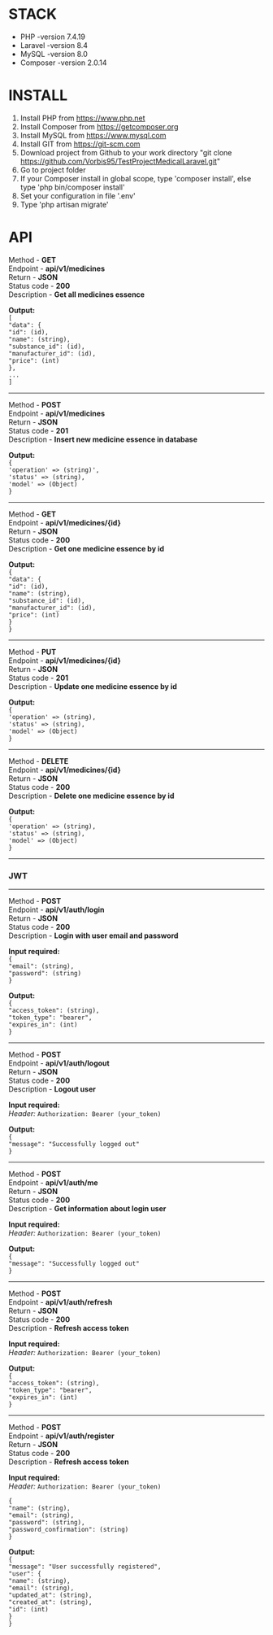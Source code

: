 STACK
============================================
* PHP -version 7.4.19
* Laravel -version 8.4
* MySQL -version 8.0
* Composer -version 2.0.14

INSTALL
============================================
1. Install PHP from https://www.php.net
2. Install Composer from https://getcomposer.org
3. Install MySQL from https://www.mysql.com
4. Install GIT from https://git-scm.com
5. Download project from Github to your work directory "git clone https://github.com/Vorbis95/TestProjectMedicalLaravel.git"
6. Go to project folder
7. If your Сomposer install in global scope, type 'composer install', else type 'php bin/composer install'
8. Set your configuration in file '.env'
9. Type 'php artisan migrate'

API
============================================

Method - **GET**  
Endpoint - **api/v1/medicines**  
Return - **JSON**  
Status code - **200**  
Description - **Get all medicines essence**

**Output:**  
`[`   
   `"data": {`  
        `"id": (id),`  
        `"name": (string),`  
        `"substance_id": (id),`  
        `"manufacturer_id": (id),`  
        `"price": (int)`  
    `},`  
   `...`  
`]`

***

Method - **POST**  
Endpoint - **api/v1/medicines**  
Return - **JSON**  
Status code - **201**  
Description - **Insert new medicine essence in database**

**Output:**  
`{`  
   `'operation' => (string)',`  
   `'status' => (string),`  
   `'model' => (Object)`  
`}`

***

Method - **GET**  
Endpoint - **api/v1/medicines/{id}**  
Return - **JSON**  
Status code - **200**  
Description - **Get one medicine essence by id**

**Output:**  
`{`  
   `"data": {`  
      `"id": (id),`  
      `"name": (string),`  
      `"substance_id": (id),`  
      `"manufacturer_id": (id),`  
      `"price": (int)`  
   `}`  
`}`

***

Method - **PUT**  
Endpoint - **api/v1/medicines/{id}**  
Return - **JSON**  
Status code - **201**  
Description - **Update one medicine essence by id**

**Output:**  
`{`  
   `'operation' => (string),`  
   `'status' => (string),`  
   `'model' => (Object)`  
`}`

***

Method - **DELETE**  
Endpoint - **api/v1/medicines/{id}**  
Return - **JSON**  
Status code - **200**  
Description - **Delete one medicine essence by id**

**Output:**  
`{`  
   `'operation' => (string),`  
   `'status' => (string),`  
   `'model' => (Object)`  
`}`

***
### JWT ###

***
Method - **POST**  
Endpoint - **api/v1/auth/login**  
Return - **JSON**  
Status code - **200**  
Description - **Login with user email and password**

**Input required:**  
`{`  
   `"email": (string),`  
   `"password": (string)`  
`}`

**Output:**  
`{`  
    `"access_token": (string),`  
    `"token_type": "bearer",`  
    `"expires_in": (int)`  
`}`

***

Method - **POST**  
Endpoint - **api/v1/auth/logout**  
Return - **JSON**  
Status code - **200**  
Description - **Logout user**

**Input required:**  
*Header:*
   `Authorization: Bearer (your_token)`

**Output:**  
`{`  
    `"message": "Successfully logged out"`  
`}`  

***

Method - **POST**  
Endpoint - **api/v1/auth/me**  
Return - **JSON**  
Status code - **200**  
Description - **Get information about login user**

**Input required:**  
*Header:*
   `Authorization: Bearer (your_token)`

**Output:**  
`{`  
    `"message": "Successfully logged out"`  
`}`

***

Method - **POST**  
Endpoint - **api/v1/auth/refresh**  
Return - **JSON**  
Status code - **200**  
Description - **Refresh access token**  

**Input required:**  
*Header:*
   `Authorization: Bearer (your_token)`

**Output:**  
`{`  
    `"access_token": (string),`  
    `"token_type": "bearer",`  
    `"expires_in": (int)`  
`}`

***

Method - **POST**  
Endpoint - **api/v1/auth/register**  
Return - **JSON**  
Status code - **200**  
Description - **Refresh access token**  

**Input required:**  
*Header:*
   `Authorization: Bearer (your_token)`

`{`  
   `"name": (string),`  
   `"email": (string),`  
   `"password": (string),`  
   `"password_confirmation": (string)`  
`}`

**Output:**  
`{`  
    `"message": "User successfully registered",`  
    `"user": {`  
        `"name": (string),`  
        `"email": (string),`  
        `"updated_at": (string),`  
        `"created_at": (string),`  
        `"id": (int)`  
    `}`  
`}`  